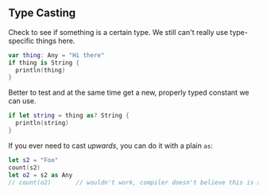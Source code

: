 Type Casting
-----
Check to see if something is a certain type. We still can't really use
type-specific things here.

~~~swift
var thing: Any = "Hi there"
if thing is String {
  println(thing)
}
~~~

Better to test and at the same time get a new, properly typed constant we can
use.

~~~swift
if let string = thing as? String {
  println(string)
}
~~~

If you ever need to cast *upwards*, you can do it with a plain `as`:

~~~swift
let s2 = "Foo"
count(s2)
let o2 = s2 as Any
// count(o2)       // wouldn't work, compiler doesn't believe this is a string
~~~

